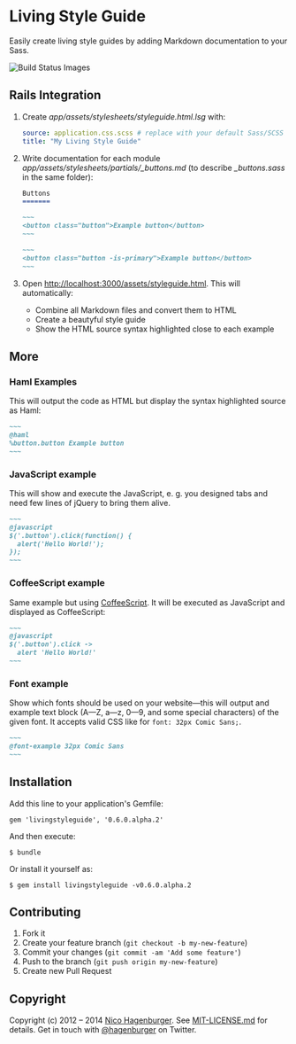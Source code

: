 # Living Style Guide

Easily create living style guides by adding Markdown documentation to
your Sass.

![Build Status Images](https://travis-ci.org/hagenburger/livingstyleguide.png)

## Rails Integration

1) Create *_app/assets/stylesheets/styleguide.html.lsg_* with:
   ``` yaml
   source: application.css.scss # replace with your default Sass/SCSS file name
   title: "My Living Style Guide"
   ```

2) Write documentation for each module *app/assets/stylesheets/partials/_buttons.md* (to describe *_buttons.sass* in the same folder):
   ``` markdown
   Buttons
   =======

   ~~~
   <button class="button">Example button</button>
   ~~~ 

   ~~~
   <button class="button -is-primary">Example button</button>
   ~~~ 
   ```

3) Open <http://localhost:3000/assets/styleguide.html>.
   This will automatically:
   * Combine all Markdown files and convert them to HTML
   * Create a beautyful style guide
   * Show the HTML source syntax highlighted close to each example


## More

### Haml Examples

This will output the code as HTML but display the syntax highlighted
source as Haml:

``` markdown
~~~
@haml
%button.button Example button
~~~
```


### JavaScript example

This will show and execute the JavaScript, e. g. you designed tabs and
need few lines of jQuery to bring them alive.

``` markdown
~~~
@javascript
$('.button').click(function() {
  alert('Hello World!');
});
~~~
```


### CoffeeScript example

Same example but using [CoffeeScript](http://coffeescript.org). It will be 
executed as JavaScript and displayed as CoffeeScript:

``` markdown
~~~
@javascript
$('.button').click ->
  alert 'Hello World!'
~~~
```


### Font example

Show which fonts should be used on your website—this will output and example text block (A—Z, a—z, 0—9, and some special characters) of the given font. It accepts valid CSS like for `font: 32px Comic Sans;`.

``` markdown
~~~
@font-example 32px Comic Sans
~~~
```


## Installation

Add this line to your application's Gemfile:

    gem 'livingstyleguide', '0.6.0.alpha.2'

And then execute:

    $ bundle

Or install it yourself as:

    $ gem install livingstyleguide -v0.6.0.alpha.2


## Contributing

1. Fork it
2. Create your feature branch (`git checkout -b my-new-feature`)
3. Commit your changes (`git commit -am 'Add some feature'`)
4. Push to the branch (`git push origin my-new-feature`)
5. Create new Pull Request


## Copyright

Copyright (c) 2012 – 2014 [Nico Hagenburger](http://www.hagenburger.net).
See [MIT-LICENSE.md](MIT-LICENSE.md) for details.
Get in touch with [@hagenburger](http://twitter.com/hagenburger) on Twitter.
